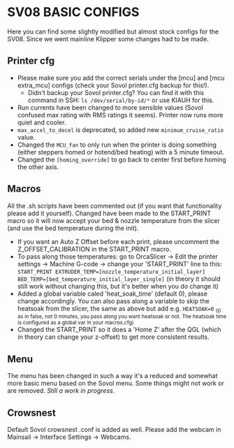 # SV08 BASIC CONFIGS
Here you can find some slightly modified but almost stock configs for the SV08. Since we went mainline Klipper some changes had to be made. 

## Printer cfg
- Please make sure you add the correct serials under the [mcu] and [mcu extra_mcu] configs (check your Sovol printer.cfg backup for this!).
    - Didn't backup your Sovol printer.cfg? You can find it with this command in SSH: `ls /dev/serial/by-id/*` or use KIAUH for this.
- Run currents have been changed to more sensible values (Sovol confused max rating with RMS ratings it seems). Printer now runs more quiet and cooler.
- `max_accel_to_decel` is deprecated, so added new `minimum_cruise_ratio` value.
- Changed the `MCU_fan` to only run when the printer is doing something (either steppers homed or hotend/bed heating) with a 5 minute timeout.
- Changed the `[homing_override]` to go back to center first before homing the other axis.

## Macros
All the .sh scripts have been commented out (if you want that functionality please add it yourself). Changed have been made to the START_PRINT macro so it will now accept your bed & nozzle temperature from the slicer (and use the bed temperature during the init).
- If you want an Auto Z Offset before each print, please uncomment the Z_OFFSET_CALIBRATION in the START_PRINT macro.
- To pass along those temperatures: go to OrcaSlicer -> Edit the printer settings -> Machine G-code -> change your 'START_PRINT' line to this: `START_PRINT EXTRUDER_TEMP=[nozzle_temperature_initial_layer] BED_TEMP=[bed_temperature_initial_layer_single]` (in theory it should still work without changing this, but it's better when you do change it)
- Added a global variable caled 'heat_soak_time' (default 0), please change accordingly. You can also pass along a variable to skip the heatsoak from the slicer, the same as above but add e.g. `HEATSOAK=0` <sub>(0 as in false, not 0 minutes, you pass along you want heatsoak or not. The heatsoak time is configured as a global var in your macros.cfg)</sub>
- Changed the START_PRINT so it does a 'Home Z' after the QGL (which in theory can change your z-offset) to get more consistent results.

## Menu
The menu has been changed in such a way it's a reduced and somewhat more basic menu based on the Sovol menu. Some things might not work or are removed. *Still a work in progress.*

## Crowsnest
Default Sovol crowsnest .conf is added as well. Please add the webcam in Mainsail -> Interface Settings -> Webcams.
